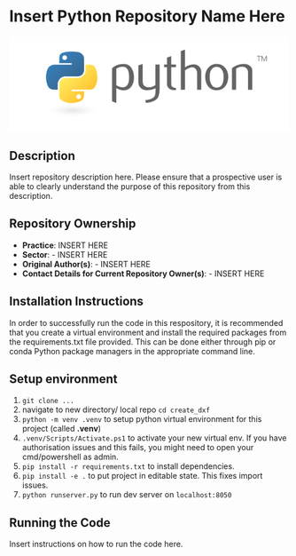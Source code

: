 # Insert Python Repository Name Here

![Python Logo](./python_logo.png)
## Description
Insert repository description here. Please ensure that a prospective user is able to clearly understand the purpose of this repository from this description.

## Repository Ownership
* **Practice**: INSERT HERE
* **Sector**: - INSERT HERE
* **Original Author(s)**: - INSERT HERE
* **Contact Details for Current Repository Owner(s)**: - INSERT HERE
## Installation Instructions
In order to successfully run the code in this respository, it is recommended that you create a virtual environment and install the required packages from the requirements.txt file provided. This can be done either through pip or conda Python package managers in the appropriate command line.

## Setup environment

1. `git clone ...`
2. navigate to new directory/ local repo `cd create_dxf`
3. `python -m venv .venv` to setup python virtual environment for this project (called **.venv**)
4. `.venv/Scripts/Activate.ps1` to activate your new virtual env. If you have authorisation issues and this fails, you might need to open your cmd/powershell as admin.
5. `pip install -r requirements.txt` to install dependencies.
6. `pip install -e .` to put project in editable state. This fixes import issues.
7. `python runserver.py` to run dev server on `localhost:8050`


## Running the Code
Insert instructions on how to run the code here.

```

```
